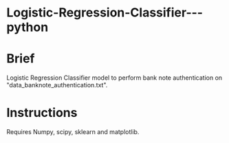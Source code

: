 # Logistic-Regression-Classifier---python

# Brief
Logistic Regression Classifier model to perform bank note authentication on 
"data_banknote_authentication.txt".

# Instructions
Requires Numpy, scipy, sklearn and matplotlib.